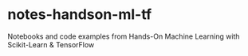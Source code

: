 # notes-handson-ml-tf
Notebooks and code examples from Hands-On Machine Learning with Scikit-Learn &amp; TensorFlow
